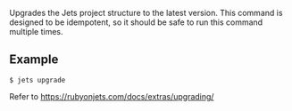 Upgrades the Jets project structure to the latest version. This command is designed to be idempotent, so it should be safe to run this command multiple times.

## Example

    $ jets upgrade

Refer to https://rubyonjets.com/docs/extras/upgrading/